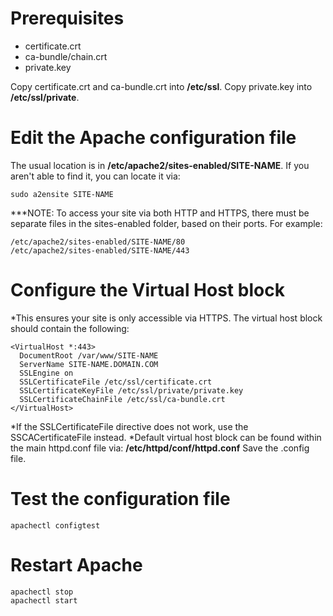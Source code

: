 # Prerequisites
- certificate.crt
- ca-bundle/chain.crt
- private.key

Copy certificate.crt and ca-bundle.crt into __/etc/ssl__.
Copy private.key into __/etc/ssl/private__.

# Edit the Apache configuration file
The usual location is in __/etc/apache2/sites-enabled/SITE-NAME__.
If you aren't able to find it, you can locate it via:
```
sudo a2ensite SITE-NAME
```

***NOTE: To access your site via both HTTP and HTTPS, there must be separate files in the sites-enabled folder, based on their ports. For example:
```
/etc/apache2/sites-enabled/SITE-NAME/80
/etc/apache2/sites-enabled/SITE-NAME/443
```

# Configure the Virtual Host block
*This ensures your site is only accessible via HTTPS. The virtual host block should contain the following:
```
<VirtualHost *:443>
  DocumentRoot /var/www/SITE-NAME
  ServerName SITE-NAME.DOMAIN.COM
  SSLEngine on
  SSLCertificateFile /etc/ssl/certificate.crt
  SSLCertificateKeyFile /etc/ssl/private/private.key
  SSLCertificateChainFile /etc/ssl/ca-bundle.crt
</VirtualHost>
```
*If the SSLCertificateFile directive does not work, use the SSCACertificateFile instead.
*Default virtual host block can be found within the main httpd.conf file via: __/etc/httpd/conf/httpd.conf__
Save the .config file.

# Test the configuration file
```
apachectl configtest
```

# Restart Apache
```
apachectl stop
apachectl start
```

